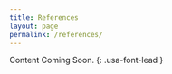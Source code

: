 ```yaml
---
title: References
layout: page
permalink: /references/
---
```


Content Coming Soon.
{: .usa-font-lead }